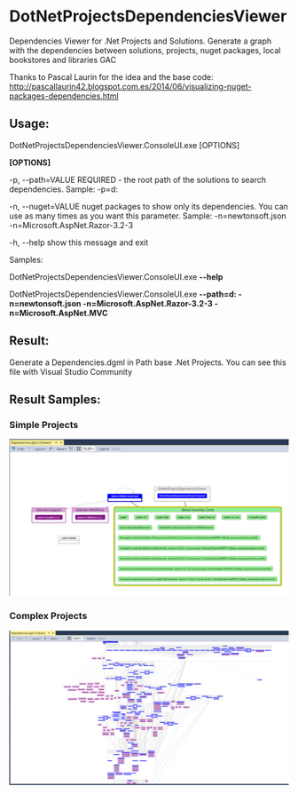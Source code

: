 # DotNetProjectsDependenciesViewer
Dependencies Viewer for .Net Projects and Solutions.
Generate a graph with the dependencies between solutions, projects, nuget packages, local bookstores and libraries GAC

Thanks to Pascal Laurin for the idea and the base code: http://pascallaurin42.blogspot.com.es/2014/06/visualizing-nuget-packages-dependencies.html

## Usage:
DotNetProjectsDependenciesViewer.ConsoleUI.exe [OPTIONS]

**[OPTIONS]**

-p, --path=VALUE           REQUIRED - the root path of the solutions to search dependencies. Sample: -p=d:

-n, --nuget=VALUE          nuget packages to show only its dependencies. You can use as many times as you want this parameter.
                           Sample: -n=newtonsoft.json -n=Microsoft.AspNet.Razor-3.2-3

-h, --help                 show this message and exit

Samples: 

DotNetProjectsDependenciesViewer.ConsoleUI.exe **--help**

DotNetProjectsDependenciesViewer.ConsoleUI.exe **--path=d: -n=newtonsoft.json -n=Microsoft.AspNet.Razor-3.2-3 -n=Microsoft.AspNet.MVC**

## Result:
Generate a Dependencies.dgml in Path base .Net Projects. 
You can see this file with Visual Studio Community

## Result Samples:
### Simple Projects
![Alt text](/resources/SimpleProjects.PNG?raw=true "Simple Projects")

### Complex Projects
![Alt text](/resources/ComplexProjects.PNG?raw=true "Complex Projects")

